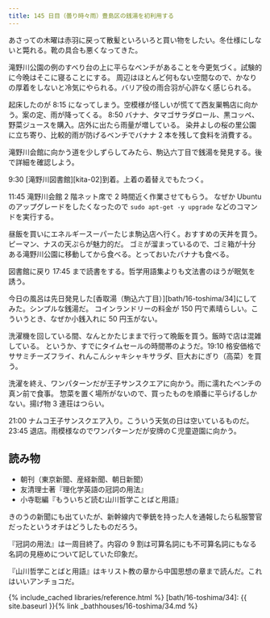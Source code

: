 ```yaml
---
title: 145 日目（曇り時々雨）豊島区の銭湯を初利用する
---
```


あさっての木曜は赤羽に戻って散髪といろいろと買い物をしたい。冬仕様にしないと斃れる。靴の具合も悪くなってきた。

滝野川公園の例のすべり台の上に平らなベンチがあることを今更気づく。試験的に今晩はそこに寝ることにする。
周辺はほとんど何もない空間なので、かなりの厚着をしないと冷気にやられる。バリア役の雨合羽が心許なく感じられる。

起床したのが 8:15 になってしまう。空模様が怪しいが慌てて西友巣鴨店に向かう。案の定、雨が降ってくる。
8:50 バナナ、タマゴサラダロール、黒コッペ、野菜ジュースを購入。店外に出たら雨量が増している。
染井よしの桜の里公園に立ち寄り、比較的雨が防げるベンチでバナナ 2 本を残して食料を消費する。

滝野川会館に向かう道を少しずらしてみたら、駒込六丁目で銭湯を発見する。後で詳細を確認しよう。

9:30 [滝野川図書館][kita-02]到着。上着の着替えでもたつく。

11:45 滝野川会館 2 階ネット席で 2 時間近く作業させてもらう。
なぜか Ubuntu のアップグレードをしたくなったので `sudo apt-get -y upgrade` などのコマンドを実行する。

昼飯を買いにエネルギースーパーたじま駒込店へ行く。おすすめの天丼を買う。ピーマン、ナスの天ぷらが魅力的だ。
ゴミが溜まっているので、ゴミ箱が十分ある滝野川公園に移動してから食べる。とっておいたバナナも食べる。

図書館に戻り 17:45 まで読書をする。哲学用語集よりも文法書のほうが眠気を誘う。

今日の風呂は先日発見した[香取湯（駒込六丁目）][bath/16-toshima/34]にしてみた。シンプルな銭湯だ。
コインランドリーの料金が 150 円で素晴らしい。こういうとき、なぜか小銭入れに 50 円玉がない。

洗濯機を回している間、なんとかたじままで行って晩飯を買う。飯時で店は混雑している。
というか、すでにタイムセールの時間帯のようだ。19:10 格安価格でササミチーズフライ、れんこんシャキシャキサラダ、巨大おにぎり（高菜）を買う。

洗濯を終え、ワンパターンだが王子サンスクエアに向かう。雨に濡れたベンチの真ン前で食事。
惣菜を置く場所がないので、買ったものを順番に平らげるしかない。揚げ物 3 連荘はつらい。

21:00 ナムコ王子サンスクエア入り。こういう天気の日は空いているものだ。
23:45 退店。雨模様なのでワンパターンだが安牌のＣ児童遊園に向かう。

## 読み物

* 朝刊（東京新聞、産経新聞、朝日新聞）
* 友清理士著『理化学英語の冠詞の用法』
* 小寺聡編『もういちど読む山川哲学ことばと用語』

きのうの新聞にも出ていたが、新幹線内で拳銃を持った人を通報したら私服警官だったというオチはどうしたものだろう。

『冠詞の用法』は一周目終了。内容の 9 割は可算名詞にも不可算名詞にもなる名詞の見極めについて記していた印象だ。

『山川哲学ことばと用語』はキリスト教の章から中国思想の章まで読んだ。これはいいアンチョコだ。

{% include_cached libraries/reference.html %}
[bath/16-toshima/34]: {{ site.baseurl }}{% link _bathhouses/16-toshima/34.md %}

